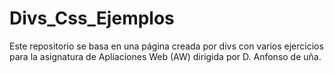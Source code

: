 # Divs_Css_Ejemplos
Este repositorio se basa en una página creada por divs con varios ejercicios para la asignatura de Apliaciones Web (AW) dirigida por D. Anfonso de uña.
